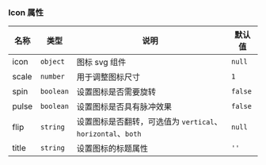 ### Icon 属性

| 名称  | 类型             | 说明                                                        | 默认值 |
| ----- | ---------------- | ----------------------------------------------------------- | ------ |
| icon  | `object`           | 图标 svg 组件       | `null`   |
| scale | `number`| 用于调整图标尺寸                                            | `1`      |
| spin  | `boolean`          | 设置图标是否需要旋转                                        | `false`  |
| pulse | `boolean`          | 设置图标是否具有脉冲效果                                    | `false`  |
| flip  | `string`           | 设置图标是否翻转，可选值为 `vertical`、`horizontal`、`both` | `null`   |
| title | `string`           | 设置图标的标题属性                                          | `''`     |
